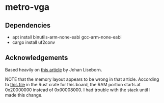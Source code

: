 # metro-vga

## Dependencies

* apt install binutils-arm-none-eabi gcc-arm-none-eabi
* cargo install uf2conv

## Acknowledgements

Based heavily on [this article](https://castlerock.se/2019/10/forth-for-cortex-m4-part-i-blinkenlights/) by Johan Liseborn.

NOTE that the memory layout appears to be wrong in that article. According to [this file](https://github.com/atsamd-rs/atsamd/blob/efaa858/boards/metro_m4/memory.x) in the Rust crate for this board, the RAM portion starts at 0x20000000 instead of 0x00008000. I had trouble with the stack until I made this change.
